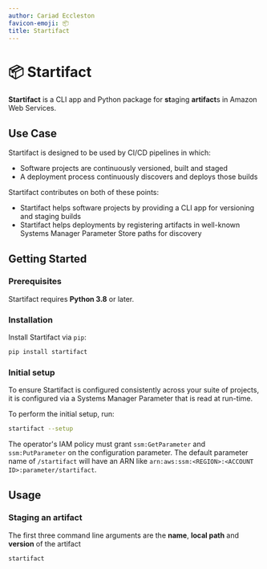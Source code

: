 ```yaml
---
author: Cariad Eccleston
favicon-emoji: 📦
title: Startifact
---
```


# 📦 Startifact

**Startifact** is a CLI app and Python package for **st**aging **artifact**s in Amazon Web Services.

## Use Case

Startifact is designed to be used by CI/CD pipelines in which:

- Software projects are continuously versioned, built and staged
- A deployment process continuously discovers and deploys those builds

Startifact contributes on both of these points:

- Startifact helps software projects by providing a CLI app for versioning and staging builds
- Startifact helps deployments by registering artifacts in well-known Systems Manager Parameter Store paths for discovery

## Getting Started

### Prerequisites

Startifact requires **Python 3.8** or later.

### Installation

Install Startifact via `pip`:

```bash
pip install startifact
```

### Initial setup

To ensure Startifact is configured consistently across your suite of projects, it is configured via a Systems Manager Parameter that is read at run-time.

To perform the initial setup, run:

```bash
startifact --setup
```

The operator's IAM policy must grant `ssm:GetParameter` and `ssm:PutParameter` on the configuration parameter. The default parameter name of `/startifact` will have an ARN like `arn:aws:ssm:<REGION>:<ACCOUNT ID>:parameter/startifact`.

## Usage

### Staging an artifact

The first three command line arguments are the **name**, **local path** and **version** of the artifact


```bash
startifact
```
